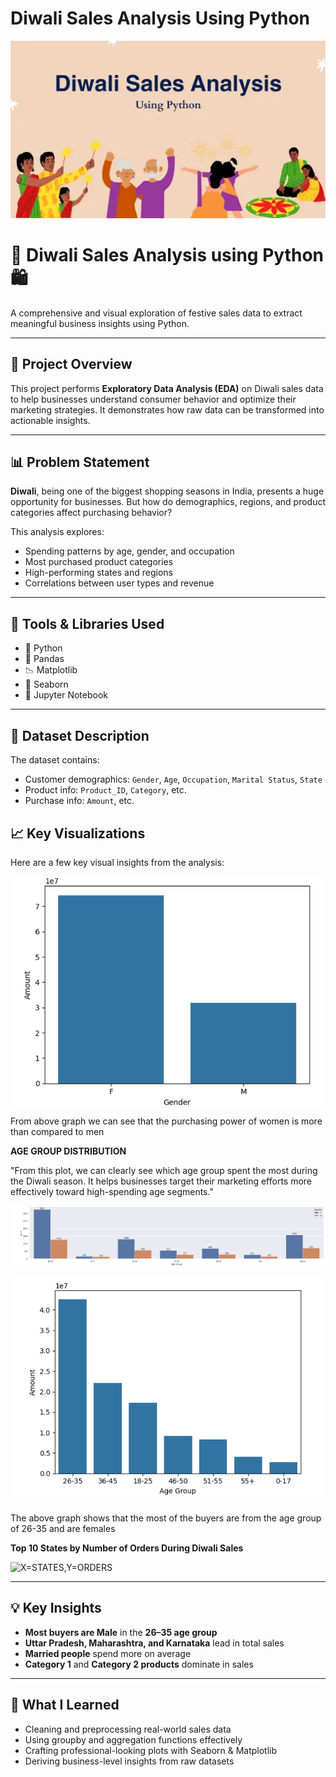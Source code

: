 # Diwali Sales Analysis Using Python

![Diwali Sales Logo](https://github.com/Gaurav130421/Diwali-Sales-Analysis/blob/main/Diwali%20sales%20logo.jpg)




# 🎇 Diwali Sales Analysis using Python 🛍️

A comprehensive and visual exploration of festive sales data to extract meaningful business insights using Python.

---

## 📌 Project Overview

This project performs **Exploratory Data Analysis (EDA)** on Diwali sales data to help businesses understand consumer behavior and optimize their marketing strategies. It demonstrates how raw data can be transformed into actionable insights.

---

## 📊 Problem Statement

**Diwali**, being one of the biggest shopping seasons in India, presents a huge opportunity for businesses. But how do demographics, regions, and product categories affect purchasing behavior?

This analysis explores:
- Spending patterns by age, gender, and occupation
- Most purchased product categories
- High-performing states and regions
- Correlations between user types and revenue

---

## 🧰 Tools & Libraries Used

- 🐍 Python
- 📘 Pandas
- 📉 Matplotlib
- 🎨 Seaborn
- 🧪 Jupyter Notebook

---

## 📁 Dataset Description

The dataset contains:
- Customer demographics: `Gender`, `Age`, `Occupation`, `Marital Status`, `State`
- Product info: `Product_ID`, `Category`, etc.
- Purchase info: `Amount`, etc.



## 📈 Key Visualizations

Here are a few key visual insights from the analysis:

![from the graph we can see that the purchasing power of women is more than compared to men](https://github.com/Gaurav130421/Diwali-Sales-Analysis/blob/main/Screenshot%202025-07-24%20203512.png)


From above graph we can see that the purchasing power of women is more than compared to men



**AGE GROUP DISTRIBUTION**


"From this plot, we can clearly see which age group spent the most during the Diwali season. It helps businesses target their marketing efforts more effectively toward high-spending age segments."



![The above graph shows that the most of the buyers are from the age group of 26-35 and are females](https://github.com/Gaurav130421/Diwali-Sales-Analysis/blob/main/Screenshot%202025-07-24%20204946.png)



![The above graph shows that the most of the buyers are from the age group of 26-35 and are females](https://github.com/Gaurav130421/Diwali-Sales-Analysis/blob/main/Screenshot%202025-07-24%20205004.png)


The above graph shows that the most of the buyers are from the age group of 26-35 and are females


**Top 10 States by Number of Orders During Diwali Sales**


![X=STATES,Y=ORDERS]()


---

## 💡 Key Insights

- **Most buyers are Male** in the **26–35 age group**
- **Uttar Pradesh, Maharashtra, and Karnataka** lead in total sales
- **Married people** spend more on average
- **Category 1** and **Category 2 products** dominate in sales

---

## 🧠 What I Learned

- Cleaning and preprocessing real-world sales data
- Using groupby and aggregation functions effectively
- Crafting professional-looking plots with Seaborn & Matplotlib
- Deriving business-level insights from raw datasets


